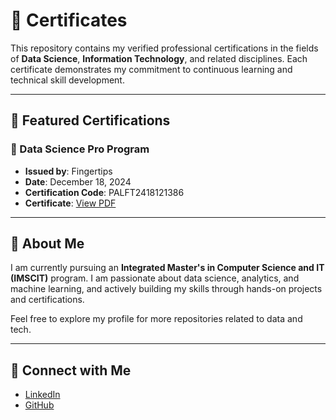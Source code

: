 # 📄 Certificates

This repository contains my verified professional certifications in the fields of **Data Science**, **Information Technology**, and related disciplines. Each certificate demonstrates my commitment to continuous learning and technical skill development.

---

## 🧠 Featured Certifications

### 🔹 Data Science Pro Program
- **Issued by**: Fingertips  
- **Date**: December 18, 2024  
- **Certification Code**: PALFT2418121386  
- **Certificate**: [View PDF](https://github.com/Kavit-shadow/Certificates/blob/7defacc102725e4db280606c841975092f0eb2cb/Data%20Science%20Pro%20Program%20(certificate).pdf)

---

## 📌 About Me

I am currently pursuing an **Integrated Master's in Computer Science and IT (IMSCIT)** program. I am passionate about data science, analytics, and machine learning, and actively building my skills through hands-on projects and certifications.

Feel free to explore my profile for more repositories related to data and tech.

---

## 🔗 Connect with Me

- [LinkedIn](https://www.linkedin.com/in/kavit-patel-84597a26b?utm_source=share&utm_campaign=share_via&utm_content=profile&utm_medium=android_app)
- [GitHub](https://github.com/Kavit-shadow)
